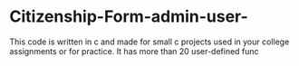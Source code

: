 # Citizenship-Form-admin-user-
This code is written in c and made for small c projects used in your college assignments or for practice. It has more than 20 user-defined func
